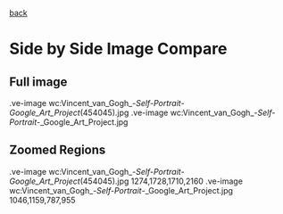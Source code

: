 [back](..)

# Side by Side Image Compare

## Full image

.ve-image  wc:Vincent_van_Gogh_-_Self-Portrait_-_Google_Art_Project_(454045).jpg
.ve-image  wc:Vincent_van_Gogh_-_Self-Portrait_-_Google_Art_Project.jpg

## Zoomed Regions

.ve-image  wc:Vincent_van_Gogh_-_Self-Portrait_-_Google_Art_Project_(454045).jpg 1274,1728,1710,2160
.ve-image  wc:Vincent_van_Gogh_-_Self-Portrait_-_Google_Art_Project.jpg 1046,1159,787,955
